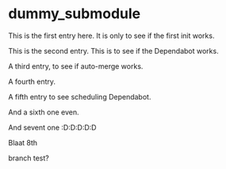 # dummy_submodule

This is the first entry here. It is only to see if the first init works.

This is the second entry. This is to see if the Dependabot works.

A third entry, to see if auto-merge works.

A fourth entry.

A fifth entry to see scheduling Dependabot.

And a sixth one even.

And sevent one :D:D:D:D:D

Blaat 8th

branch test?
